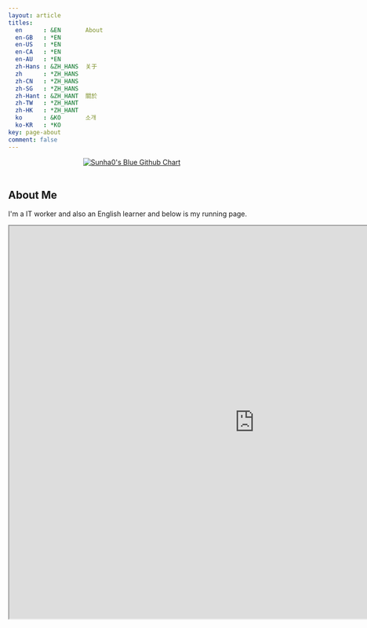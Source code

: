 ```yaml
---
layout: article
titles:
  en      : &EN       About
  en-GB   : *EN
  en-US   : *EN
  en-CA   : *EN
  en-AU   : *EN
  zh-Hans : &ZH_HANS  关于
  zh      : *ZH_HANS
  zh-CN   : *ZH_HANS
  zh-SG   : *ZH_HANS
  zh-Hant : &ZH_HANT  關於
  zh-TW   : *ZH_HANT
  zh-HK   : *ZH_HANT
  ko      : &KO       소개
  ko-KR   : *KO
key: page-about
comment: false
---
```


<div align="center">
<a href="https://github.com/sunha0/"><img src="https://ghchart.rshah.org/sunha0" alt="Sunha0's Blue Github Chart" /></a>
</div><br>

 

## About Me

I'm a IT worker and also an English learner and below is my running page.

<iframe
  id="inlineFrameExample"
  title="Inline Frame Example"
  width="1000"
  height="800"
  src="https://sunha0.github.io/running_page/">
</iframe>




<style>
img.center {
    display: block;
    margin: 0 auto;
}
img.avatar {
    border-radius: 50%;
    display: block;
    margin: 30px auto;
    width: 150px;
}
</style>